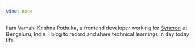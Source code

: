 ```yaml
---
view: none
---
```


I am Vamshi Krishna Pothuka, a frontend developer working for [Syncron][1]
at Bengaluru, India. I blog to record and share technical learnings in day today life.

[1]: http://syncron.com/
